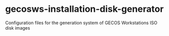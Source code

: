 # gecosws-installation-disk-generator
Configuration files for the generation system of GECOS Workstations ISO disk images
